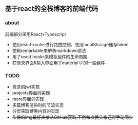 ## 基于react的全栈博客的前端代码

### about
前端部分采用React+Typescript

- 使用react-router进行路由控制，使用localStorage储存token
- 使用remarkable来解析markdown语法
- 用了react hooks来模拟组件的生命周期
- 在登录界面&输入界面用了material UI的一些组件

### TODO 
 - 登录的jwt实现
 - ~~projects界面的实现~~
 - more界面的实现
 - 多篇博客渲染时的节流实现
 - 分页获取博客内容的实现
 - ~~头像的img最好直接从GitHub获取,不然每次换头像还得手动同步~~